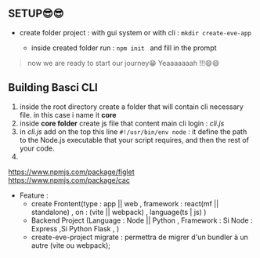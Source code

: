 ## SETUP😎😎

- create folder project : with gui system or with cli : `mkdir create-eve-app `

  - inside created folder run : `npm init ` and fill in the prompt

> now we are ready to start our journey😁
> Yeaaaaaaah !!!😄😄

## Building Basci CLI

1. inside the root directory create a folder that will contain cli necessary file. in this case i name it **core**
2. inside **core folder** create js file that content main cli login : _cli.js_
3. in _cli.js_ add on the top this line `#!/usr/bin/env node` : it define the path to the Node.js executable that your script requires, and then the rest of your code.
4.

https://www.npmjs.com/package/figlet
https://www.npmjs.com/package/cac

- Feature :
  - create Frontent(type : app || web , framework : react(mf || standalone) , on : (vite || webpack) , language(ts | js) )
  - Backend Project (Language : Node || Python , Framework : Si Node : Express ,Si Python Flask , )
  - create-eve-project migrate : permettra de migrer d'un bundler à un autre (vite ou webpack);
